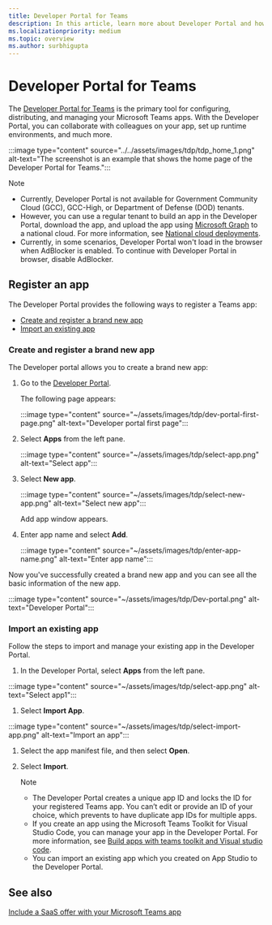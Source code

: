 ```yaml
---
title: Developer Portal for Teams
description: In this article, learn more about Developer Portal and how to create a brand new app and import an existing app in the Teams Developer Portal.
ms.localizationpriority: medium
ms.topic: overview
ms.author: surbhigupta
---
```


# Developer Portal for Teams

The <a href="https://dev.teams.microsoft.com" target="_blank">Developer Portal for Teams</a> is the primary tool for configuring, distributing, and managing your Microsoft Teams apps. With the Developer Portal, you can collaborate with colleagues on your app, set up runtime environments, and much more.

:::image type="content" source="../../assets/images/tdp/tdp_home_1.png" alt-text="The screenshot is an example that shows the home page of the Developer Portal for Teams.":::

> [!NOTE]
>
> * Currently, Developer Portal is not available for Government Community Cloud (GCC), GCC-High, or Department of Defense (DOD) tenants.
> * However, you can use a regular tenant to build an app in the Developer Portal, download the app, and upload the app using [Microsoft Graph](/graph/api/teamsapp-publish?view=graph-rest-1.0&tabs=http&preserve-view=true) to a national cloud. For more information, see [National cloud deployments](/graph/deployments).
> * Currently, in some scenarios, Developer Portal won't load in the browser when AdBlocker is enabled. To continue with Developer Portal in browser, disable AdBlocker.

## Register an app

The Developer Portal provides the following ways to register a Teams app:

* [Create and register a brand new app](#create-and-register-a-brand-new-app)
* [Import an existing app](#import-an-existing-app)

### Create and register a brand new app

The Developer portal allows you to create a brand new app:

1. Go to the [Developer Portal](https://dev.teams.microsoft.com).

   The following page appears:

   :::image type="content" source="~/assets/images/tdp/dev-portal-first-page.png" alt-text="Developer portal first page":::

1. Select **Apps** from the left pane.

   :::image type="content" source="~/assets/images/tdp/select-app.png" alt-text="Select app":::

1. Select **New app**.

   :::image type="content" source="~/assets/images/tdp/select-new-app.png" alt-text="Select new app":::

   Add app window appears.

1. Enter app name and select **Add**.

   :::image type="content" source="~/assets/images/tdp/enter-app-name.png" alt-text="Enter app name":::

Now you've successfully created a brand new app and you can see all the basic information of the new app.

:::image type="content" source="~/assets/images/tdp/Dev-portal.png" alt-text="Developer Portal":::

### Import an existing app

Follow the steps to import and manage your existing app in the Developer Portal.

1. In the Developer Portal, select **Apps** from the left pane.

  :::image type="content" source="~/assets/images/tdp/select-app.png" alt-text="Select app1":::

1. Select **Import App**.

  :::image type="content" source="~/assets/images/tdp/select-import-app.png" alt-text="Import an app":::

1. Select the app manifest file, and then select **Open**.
1. Select **Import**.

   > [!NOTE]
   >
   > * The Developer Portal creates a unique app ID and locks the ID for your registered Teams app. You can’t edit or provide an ID of your choice, which prevents to have duplicate app IDs for multiple apps.
   > * If you create an app using the Microsoft Teams Toolkit for Visual Studio Code, you can manage your app in the Developer Portal. For more information, see [Build apps with teams toolkit and Visual studio code](~/toolkit/visual-studio-code-overview.md).
   > * You can import an existing app which you created on App Studio to the Developer Portal.

## See also

[Include a SaaS offer with your Microsoft Teams app](~/concepts/deploy-and-publish/appsource/prepare/include-saas-offer.md)

